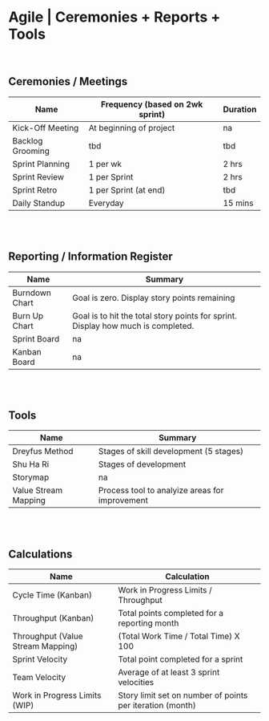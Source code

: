 # Agile | Ceremonies + Reports + Tools

<br>

## Ceremonies / Meetings

| Name             | Frequency (based on 2wk sprint) | Duration |
| ---------------- | ------------------------------- | -------- |
| Kick-Off Meeting | At beginning of project         | na       |
| Backlog Grooming | tbd                             | tbd      |
| Sprint Planning  | 1 per wk                        | 2 hrs    |
| Sprint Review    | 1 per Sprint                    | 2 hrs    |
| Sprint Retro     | 1 per Sprint (at end)           | tbd      |
| Daily Standup    | Everyday                        | 15 mins  |

<br><br>

## Reporting / Information Register

| Name           | Summary                                                                          |
| -------------- | -------------------------------------------------------------------------------- |
| Burndown Chart | Goal is zero. Display story points remaining                                     |
| Burn Up Chart  | Goal is to hit the total story points for sprint. Display how much is completed. |
| Sprint Board   | na                                                                               |
| Kanban Board   | na                                                                               |

<br><br>

## Tools

| Name                 | Summary                                        |
| -------------------- | ---------------------------------------------- |
| Dreyfus Method       | Stages of skill development (5 stages)         |
| Shu Ha Ri            | Stages of development                          |
| Storymap             | na                                             |
| Value Stream Mapping | Process tool to analyize areas for improvement |

<br><br>

## Calculations

| Name                              | Calculation                                               |
| --------------------------------- | --------------------------------------------------------- |
| Cycle Time (Kanban)               | Work in Progress Limits / Throughput                      |
| Throughput (Kanban)               | Total points completed for a reporting month              |
| Throughput (Value Stream Mapping) | (Total Work Time / Total Time) X 100                      |
| Sprint Velocity                   | Total point completed for a sprint                        |
| Team Velocity                     | Average of at least 3 sprint velocities                   |
| Work in Progress Limits (WIP)     | Story limit set on number of points per iteration (month) |
